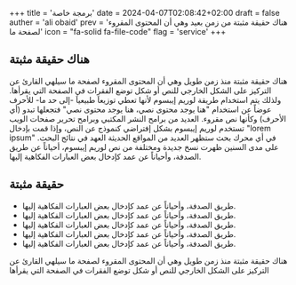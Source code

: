 +++
title = 'برمجة خاصة'
date = 2024-04-07T02:08:42+02:00
draft = false
auther = 'ali obaid'
prev = 'هناك حقيقة مثبتة من زمن بعيد وهي أن المحتوى المقروء لصفحة ما'
icon = "fa-solid fa-file-code"
flag = 'service'
+++

## هناك حقيقة مثبتة

هناك حقيقة مثبتة منذ زمن طويل وهي أن المحتوى المقروء لصفحة ما سيلهي القارئ عن التركيز على الشكل الخارجي للنص أو شكل توضع الفقرات في الصفحة التي يقرأها. ولذلك يتم استخدام طريقة لوريم إيبسوم لأنها تعطي توزيعاَ طبيعياَ -إلى حد ما- للأحرف عوضاً عن استخدام "هنا يوجد محتوى نصي، هنا يوجد محتوى نصي" فتجعلها تبدو (أي الأحرف) وكأنها نص مقروء. العديد من برامح النشر المكتبي وبرامح تحرير صفحات الويب تستخدم لوريم إيبسوم بشكل إفتراضي كنموذج عن النص، وإذا قمت بإدخال "lorem ipsum" في أي محرك بحث ستظهر العديد من المواقع الحديثة العهد في نتائج البحث. على مدى السنين ظهرت نسخ جديدة ومختلفة من نص لوريم إيبسوم، أحياناً عن طريق الصدفة، وأحياناً عن عمد كإدخال بعض العبارات الفكاهية إليها.

## حقيقة مثبتة

- طريق الصدفة، وأحياناً عن عمد كإدخال بعض العبارات الفكاهية إليها.
- طريق الصدفة، وأحياناً عن عمد كإدخال بعض العبارات الفكاهية إليها.
- طريق الصدفة، وأحياناً عن عمد كإدخال بعض العبارات الفكاهية إليها.
- طريق الصدفة، وأحياناً عن عمد كإدخال بعض العبارات الفكاهية إليها.
- طريق الصدفة، وأحياناً عن عمد كإدخال بعض العبارات الفكاهية إليها.

هناك حقيقة مثبتة منذ زمن طويل وهي أن المحتوى المقروء لصفحة ما سيلهي القارئ عن التركيز على الشكل الخارجي للنص أو شكل توضع الفقرات في الصفحة التي يقرأها
